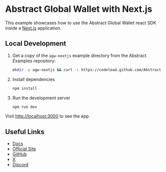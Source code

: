 # Abstract Global Wallet with Next.js

This example showcases how to use the Abstract Global Wallet react SDK inside a [Next.js](https://nextjs.org/) application.

## Local Development

1. Get a copy of the `agw-nextjs` example directory from the Abstract Examples repository:

   ```bash
   mkdir -p agw-nextjs && curl -L https://codeload.github.com/Abstract-Foundation/examples/tar.gz/main | tar -xz --strip=2 -C agw-nextjs examples-main/agw-nextjs && cd agw-nextjs
   ```

2. Install dependencies

   ```bash
   npm install
   ```

3. Run the development server

   ```bash
   npm run dev
   ```

Visit [http://localhost:3000](http://localhost:3000) to see the app.

## Useful Links

- [Docs](https://docs.abs.xyz/)
- [Official Site](https://abs.xyz/)
- [GitHub](https://github.com/Abstract-Foundation)
- [X](https://x.com/AbstractChain)
- [Discord](https://discord.com/invite/abstractchain)
